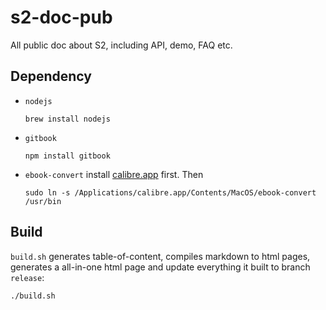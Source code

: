 # s2-doc-pub

All public doc about S2, including API, demo, FAQ etc.

## Dependency

-   `nodejs`

    ```
    brew install nodejs
    ```

-   `gitbook`

    ```
    npm install gitbook
    ```

-   `ebook-convert`
    install [calibre.app](http://calibre-ebook.com/) first.
    Then

    ```
    sudo ln -s /Applications/calibre.app/Contents/MacOS/ebook-convert /usr/bin
    ```

## Build

`build.sh` generates table-of-content,
compiles markdown to html pages,
generates a all-in-one html page
and update everything it built to branch `release`:

```
./build.sh
```
